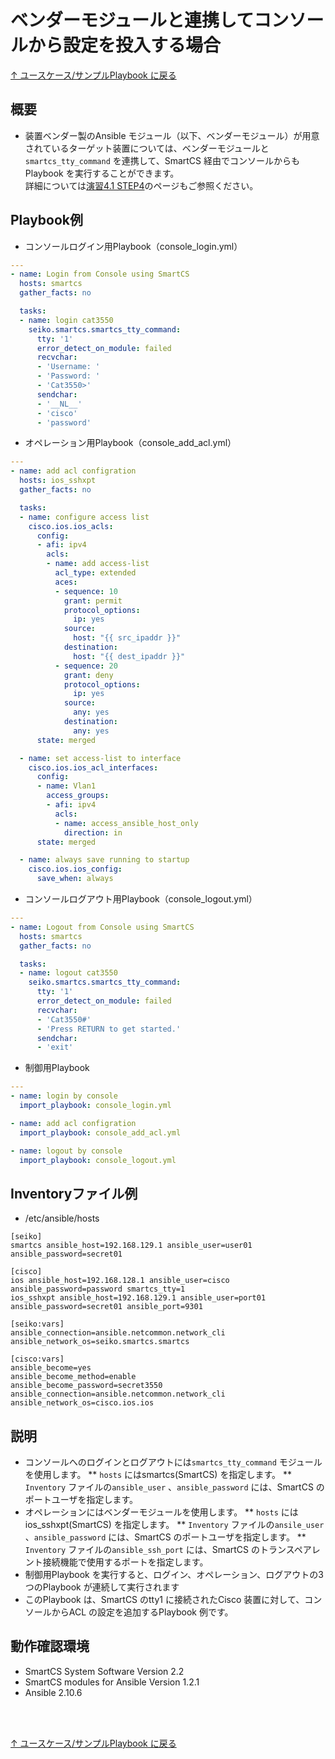 # ベンダーモジュールと連携してコンソールから設定を投入する場合

[↑ ユースケース/サンプルPlaybook に戻る](../playbook-example.md)

## 概要

* 装置ベンダー製のAnsible モジュール（以下、ベンダーモジュール）が用意されているターゲット装置については、ベンダーモジュールと`smartcs_tty_command` を連携して、SmartCS 経由でコンソールからもPlaybook を実行することができます。<br>
詳細については[演習4.1 STEP4](ansible-handson/SmartCSxIOS/4.1-automation_of_operation_error_recovery.md)のページもご参照ください。


## Playbook例

* コンソールログイン用Playbook（console_login.yml）
```yaml
---
- name: Login from Console using SmartCS
  hosts: smartcs
  gather_facts: no

  tasks:
  - name: login cat3550
    seiko.smartcs.smartcs_tty_command:
      tty: '1'
      error_detect_on_module: failed
      recvchar:
      - 'Username: '
      - 'Password: '
      - 'Cat3550>'
      sendchar:
      - '__NL__'
      - 'cisco'
      - 'password'
```

* オペレーション用Playbook（console_add_acl.yml）
```yaml
---
- name: add acl configration
  hosts: ios_sshxpt
  gather_facts: no

  tasks:
  - name: configure access list
    cisco.ios.ios_acls:
      config:
      - afi: ipv4
        acls:
        - name: add access-list
          acl_type: extended
          aces:
          - sequence: 10
            grant: permit
            protocol_options:
              ip: yes
            source:
              host: "{{ src_ipaddr }}"
            destination:
              host: "{{ dest_ipaddr }}"
          - sequence: 20
            grant: deny
            protocol_options:
              ip: yes
            source:
              any: yes
            destination:
              any: yes
      state: merged

  - name: set access-list to interface
    cisco.ios.ios_acl_interfaces:
      config:
      - name: Vlan1
        access_groups:
        - afi: ipv4
          acls:
          - name: access_ansible_host_only
            direction: in
      state: merged

  - name: always save running to startup
    cisco.ios.ios_config:
      save_when: always
```

* コンソールログアウト用Playbook（console_logout.yml）
```yaml
---
- name: Logout from Console using SmartCS
  hosts: smartcs
  gather_facts: no

  tasks:
  - name: logout cat3550
    seiko.smartcs.smartcs_tty_command:
      tty: '1'
      error_detect_on_module: failed
      recvchar:
      - 'Cat3550#'
      - 'Press RETURN to get started.'
      sendchar:
      - 'exit'
```

* 制御用Playbook
```yaml
---
- name: login by console
  import_playbook: console_login.yml

- name: add acl configration
  import_playbook: console_add_acl.yml

- name: logout by console
  import_playbook: console_logout.yml
```

## Inventoryファイル例

* /etc/ansible/hosts
```
[seiko]
smartcs ansible_host=192.168.129.1 ansible_user=user01 ansible_password=secret01

[cisco]
ios ansible_host=192.168.128.1 ansible_user=cisco ansible_password=password smartcs_tty=1
ios_sshxpt ansible_host=192.168.129.1 ansible_user=port01 ansible_password=secret01 ansible_port=9301

[seiko:vars]
ansible_connection=ansible.netcommon.network_cli
ansible_network_os=seiko.smartcs.smartcs

[cisco:vars]
ansible_become=yes
ansible_become_method=enable
ansible_become_password=secret3550
ansible_connection=ansible.netcommon.network_cli
ansible_network_os=cisco.ios.ios
```


## 説明

* コンソールへのログインとログアウトには`smartcs_tty_command` モジュールを使用します。
** `hosts` にはsmartcs(SmartCS) を指定します。
** `Inventory` ファイルの`ansible_user` 、`ansible_password` には、SmartCS のポートユーザを指定します。
* オペレーションにはベンダーモジュールを使用します。
** `hosts` にはios_sshxpt(SmartCS) を指定します。
** `Inventory` ファイルの`ansile_user` 、`ansible_password` には、SmartCS のポートユーザを指定します。
** `Inventory` ファイルの`ansible_ssh_port` には、SmartCS のトランスペアレント接続機能で使用するポートを指定します。
* 制御用Playbook を実行すると、ログイン、オペレーション、ログアウトの3つのPlaybook が連続して実行されます
* このPlaybook は、SmartCS のtty1 に接続されたCisco 装置に対して、コンソールからACL の設定を追加するPlaybook 例です。


## 動作確認環境
* SmartCS System Software Version 2.2
* SmartCS modules for Ansible Version 1.2.1
* Ansible 2.10.6

<br><br>

[↑ ユースケース/サンプルPlaybook に戻る](../playbook-example.md)
